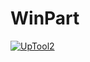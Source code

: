 # WinPart
[![UpTool2](https://img.shields.io/github/v/tag/JFronny/WinPart?color=informational&label=UpTool2)](https://jfronny.github.io/home/uptool)
